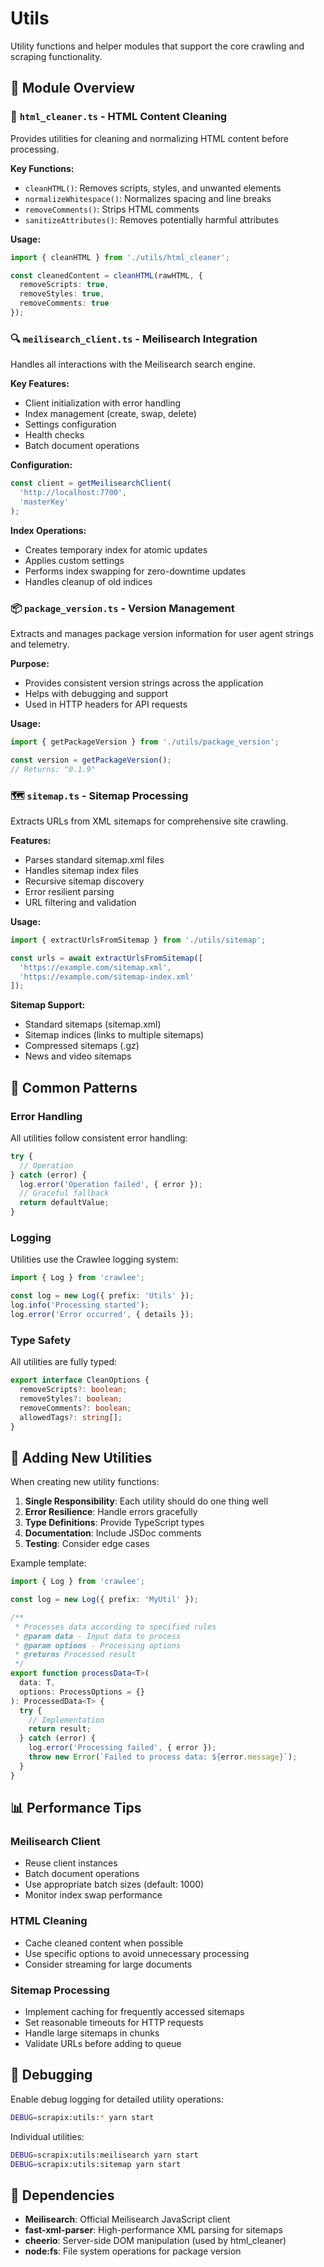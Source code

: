 # Utils

Utility functions and helper modules that support the core crawling and scraping functionality.

## 📁 Module Overview

### 🧹 `html_cleaner.ts` - HTML Content Cleaning
Provides utilities for cleaning and normalizing HTML content before processing.

**Key Functions:**
- `cleanHTML()`: Removes scripts, styles, and unwanted elements
- `normalizeWhitespace()`: Normalizes spacing and line breaks
- `removeComments()`: Strips HTML comments
- `sanitizeAttributes()`: Removes potentially harmful attributes

**Usage:**
```typescript
import { cleanHTML } from './utils/html_cleaner';

const cleanedContent = cleanHTML(rawHTML, {
  removeScripts: true,
  removeStyles: true,
  removeComments: true
});
```

### 🔍 `meilisearch_client.ts` - Meilisearch Integration
Handles all interactions with the Meilisearch search engine.

**Key Features:**
- Client initialization with error handling
- Index management (create, swap, delete)
- Settings configuration
- Health checks
- Batch document operations

**Configuration:**
```typescript
const client = getMeilisearchClient(
  'http://localhost:7700',
  'masterKey'
);
```

**Index Operations:**
- Creates temporary index for atomic updates
- Applies custom settings
- Performs index swapping for zero-downtime updates
- Handles cleanup of old indices

### 📦 `package_version.ts` - Version Management
Extracts and manages package version information for user agent strings and telemetry.

**Purpose:**
- Provides consistent version strings across the application
- Helps with debugging and support
- Used in HTTP headers for API requests

**Usage:**
```typescript
import { getPackageVersion } from './utils/package_version';

const version = getPackageVersion();
// Returns: "0.1.9"
```

### 🗺️ `sitemap.ts` - Sitemap Processing
Extracts URLs from XML sitemaps for comprehensive site crawling.

**Features:**
- Parses standard sitemap.xml files
- Handles sitemap index files
- Recursive sitemap discovery
- Error resilient parsing
- URL filtering and validation

**Usage:**
```typescript
import { extractUrlsFromSitemap } from './utils/sitemap';

const urls = await extractUrlsFromSitemap([
  'https://example.com/sitemap.xml',
  'https://example.com/sitemap-index.xml'
]);
```

**Sitemap Support:**
- Standard sitemaps (sitemap.xml)
- Sitemap indices (links to multiple sitemaps)
- Compressed sitemaps (.gz)
- News and video sitemaps

## 🔧 Common Patterns

### Error Handling

All utilities follow consistent error handling:

```typescript
try {
  // Operation
} catch (error) {
  log.error('Operation failed', { error });
  // Graceful fallback
  return defaultValue;
}
```

### Logging

Utilities use the Crawlee logging system:

```typescript
import { Log } from 'crawlee';

const log = new Log({ prefix: 'Utils' });
log.info('Processing started');
log.error('Error occurred', { details });
```

### Type Safety

All utilities are fully typed:

```typescript
export interface CleanOptions {
  removeScripts?: boolean;
  removeStyles?: boolean;
  removeComments?: boolean;
  allowedTags?: string[];
}
```

## 🚀 Adding New Utilities

When creating new utility functions:

1. **Single Responsibility**: Each utility should do one thing well
2. **Error Resilience**: Handle errors gracefully
3. **Type Definitions**: Provide TypeScript types
4. **Documentation**: Include JSDoc comments
5. **Testing**: Consider edge cases

Example template:

```typescript
import { Log } from 'crawlee';

const log = new Log({ prefix: 'MyUtil' });

/**
 * Processes data according to specified rules
 * @param data - Input data to process
 * @param options - Processing options
 * @returns Processed result
 */
export function processData<T>(
  data: T,
  options: ProcessOptions = {}
): ProcessedData<T> {
  try {
    // Implementation
    return result;
  } catch (error) {
    log.error('Processing failed', { error });
    throw new Error(`Failed to process data: ${error.message}`);
  }
}
```

## 📊 Performance Tips

### Meilisearch Client
- Reuse client instances
- Batch document operations
- Use appropriate batch sizes (default: 1000)
- Monitor index swap performance

### HTML Cleaning
- Cache cleaned content when possible
- Use specific options to avoid unnecessary processing
- Consider streaming for large documents

### Sitemap Processing
- Implement caching for frequently accessed sitemaps
- Set reasonable timeouts for HTTP requests
- Handle large sitemaps in chunks
- Validate URLs before adding to queue

## 🐛 Debugging

Enable debug logging for detailed utility operations:

```bash
DEBUG=scrapix:utils:* yarn start
```

Individual utilities:
```bash
DEBUG=scrapix:utils:meilisearch yarn start
DEBUG=scrapix:utils:sitemap yarn start
```

## 🔗 Dependencies

- **Meilisearch**: Official Meilisearch JavaScript client
- **fast-xml-parser**: High-performance XML parsing for sitemaps
- **cheerio**: Server-side DOM manipulation (used by html_cleaner)
- **node:fs**: File system operations for package version